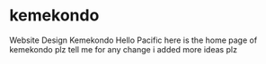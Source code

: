 # kemekondo
Website Design Kemekondo
Hello Pacific here is the home page of kemekondo plz tell me for any change i added more ideas plz 
